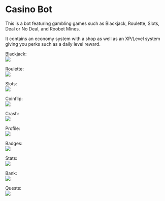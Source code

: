 # Casino Bot

This is a bot featuring gambling games such as Blackjack, Roulette, Slots, Deal or No Deal, and Roobet Mines. 

It contains an economy system with a shop as well as an XP/Level system giving you perks such as a daily level reward.

Blackjack:  
![](https://i.imgur.com/vgokimI.png)
  
Roulette:  
![](https://i.imgur.com/FVsN56y.png)
  
Slots:  
![](https://i.imgur.com/ndujf3c.png)

Coinflip:  
![](https://i.imgur.com/kZVHD30.png)

Crash:  
![](https://i.imgur.com/NxM6bbm.png)
  
Profile:  
![](https://i.imgur.com/04vA481.png)
  
Badges:  
![](https://i.imgur.com/P3YlZeM.png)
  
Stats:  
![](https://i.imgur.com/IB7kCRo.png)

Bank:  
![](https://i.imgur.com/dbjG4hz.png)

Quests:  
![](https://i.imgur.com/93B352Z.png)

